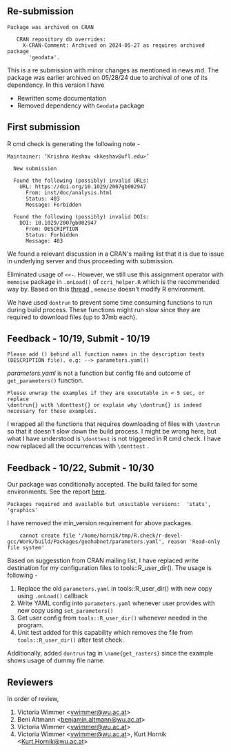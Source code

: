 ## Re-submission

```         
Package was archived on CRAN
   
   CRAN repository db overrides:
     X-CRAN-Comment: Archived on 2024-05-27 as requires archived package
       'geodata'.
```

This is a re submission with minor changes as mentioned in news.md. The package was earlier archived on 05/28/24 due to archival of one of its dependency.
In this version I have
* Rewritten some documentation
* Removed dependency with `Geodata` package

## First submission

R cmd check is generating the following note -

```         
Maintainer: ‘Krishna Keshav <kkeshav@ufl.edu>’
  
  New submission
  
  Found the following (possibly) invalid URLs:
    URL: https://doi.org/10.1029/2007gb002947
      From: inst/doc/analysis.html
      Status: 403
      Message: Forbidden
  
  Found the following (possibly) invalid DOIs:
    DOI: 10.1029/2007gb002947
      From: DESCRIPTION
      Status: Forbidden
      Message: 403
```

We found a relevant discussion in a CRAN's mailing list that it is due to issue in underlying server and thus proceeding with submission.

Eliminated usage of `<<-`. However, we still use this assignment operator with `memoise` package in `.onLoad()` of `ccri_helper.R` which is the recommended way by. Based on this [thread](https://github.com/r-lib/memoise/issues/76) , `memoise` doesn't modify R environment.

We have used `dontrun` to prevent some time consuming functions to run during build process. These functions might run slow since they are required to download files (up to 37mb each).

## Feedback - 10/19, Submit - 10/19

```         
Please add () behind all function names in the description texts
(DESCRIPTION file). e.g: --> parameters.yaml()
```

*parameters.yaml* is not a function but config file and outcome of `get_parameters()` function.

```         
Please unwrap the examples if they are executable in < 5 sec, or replace
\dontrun{} with \donttest{} or explain why \dontrun{} is indeed
necessary for these examples.
```

I wrapped all the functions that requires downloading of files with `\dontrun` so that it doesn't slow down the build process. I might be wrong here, but what I have understood is `\donttest` is not triggered in R cmd check. I have now replaced all the occurrences with `\donttest` .

## Feedback - 10/22, Submit - 10/30

Our package was conditionally accepted. The build failed for some environments. See the report [here](https://nam10.safelinks.protection.outlook.com/?url=https%3A%2F%2Fcran.r-project.org%2Fweb%2Fchecks%2Fcheck_results_geohabnet.html&data=05%7C01%7Ckkeshav%40ufl.edu%7C0e9750fb07c84cc2d05208dbd2e51116%7C0d4da0f84a314d76ace60a62331e1b84%7C0%7C0%7C638335653506437699%7CUnknown%7CTWFpbGZsb3d8eyJWIjoiMC4wLjAwMDAiLCJQIjoiV2luMzIiLCJBTiI6Ik1haWwiLCJXVCI6Mn0%3D%7C3000%7C%7C%7C&sdata=EbkniC3U%2FFsPiw%2Bpjg4VxBnbDlEonYh5FioMmTdC3bg%3D&reserved=0).

```         
Packages required and available but unsuitable versions:  'stats', 'graphics'
```

I have removed the min_version requirement for above packages.

```         
    cannot create file '/home/hornik/tmp/R.check/r-devel-gcc/Work/build/Packages/geohabnet/parameters.yaml', reason 'Read-only file system'
```

Based on suggesstion from CRAN mailing list, I have replaced write destination for my configuration files to tools::R_user_dir(). The usage is following -

1.  Replace the old `parameters.yaml` in tools::R_user_dir() with new copy using `.onLoad()` callback
2.  Write YAML config into `parameters.yaml` whenever user provides with new copy using `set_parameters()`
3.  Get user config from `tools::R_user_dir()` whenever needed in the program.
4.  Unit test added for this capability which removes the file from `tools::R_user_dir()` after test check.

Additionally, added `dontrun` tag in `\name{get_rasters}` since the example shows usage of dummy file name.

## Reviewers

In order of review,

1.  Victoria Wimmer \<[vwimmer\@wu.ac.at](mailto:vwimmer@wu.ac.at)\>
2.  Beni Altmann \<[benjamin.altmann\@wu.ac.at](mailto:benjamin.altmann@wu.ac.at)\>
3.  Victoria Wimmer \<[vwimmer\@wu.ac.at](mailto:vwimmer@wu.ac.at)\>
4.  Victoria Wimmer \<[vwimmer\@wu.ac.at](mailto:vwimmer@wu.ac.at)\>, Kurt Hornik \<[Kurt.Hornik\@wu.ac.at](mailto:Kurt.Hornik@wu.ac.at)\>
